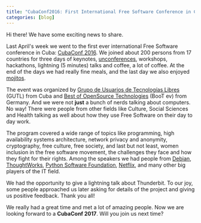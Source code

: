 ```yaml
---
title: "CubaConf2016: First International Free Software Conference in Cuba"
categories: [blog]
---
```

Hi there! We have some exciting news to share.

Last April's week we went to the first ever international Free Software
conference in Cuba: [CubaConf 2016](http://cubaconf.org/). We joined about 200 persons from 17
countries for three days of keynotes, [unconferences](http://www.bootev.org/what-is-an-unconference/), workshops,
hackathons, lightning (5 minutes) talks and coffee, a lot of coffee. At
the end of the days we had really fine meals, and the last day we also
enjoyed [mojitos](https://en.wikipedia.org/wiki/Mojito).

The event was organized by [Grupo de Usuarios de Tecnologías Libres](http://gutl.jovenclub.cu/
)
(GUTL) from Cuba and [Best of OpenSource Technologies](http://www.bootev.org/) (BooT ev) from
Germany. And we were not **just** a bunch of nerds talking about
computers. No way! There were people from other fields like Culture,
Social Sciences and Health talking as well about how they use Free
Software on their day to day work.

The program covered a wide range of topics like programming, high
availability systems architecture, network privacy and anonymity,
cryptography, free culture, free society, and last but not least, women
inclusion in the free software movement, the challenges they face and how
they fight for their rights. Among the speakers we had people from
[Debian](http://www.debian.org), [ThoughtWorks](https://www.thoughtworks.com/), [Python Software Foundation](https://www.python.org/psf/), [Netflix](https://www.netflix.com/),
and many other big players of the IT field.

We had the opportunity to give a lightning talk about Thunderbit. To our
joy, some people approached us later asking for details of the project and
giving us positive feedback. Thank you all!

We really had a great time and met a lot of amazing people. Now we are
looking forward to a **CubaConf 2017**. Will you join us next time?